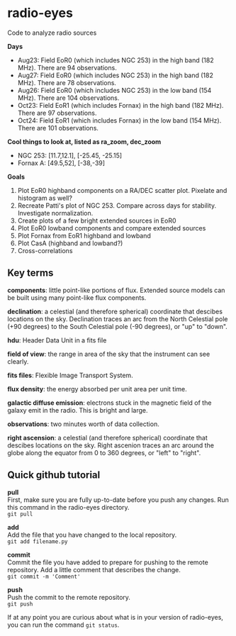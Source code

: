 # radio-eyes
Code to analyze radio sources

**Days** <br />
* Aug23: Field EoR0 (which includes NGC 253) in the high band (182 MHz). There are 94 observations.
* Aug27: Field EoR0 (which includes NGC 253) in the high band (182 MHz). There are 78 observations.
* Aug26: Field EoR0 (which includes NGC 253) in the low band (154 MHz). There are 104 observations.
* Oct23: Field EoR1 (which includes Fornax) in the high band (182 MHz). There are 97 observations.
* Oct24: Field EoR1 (which includes Fornax) in the low band (154 MHz). There are 101 observations.

**Cool things to look at, listed as ra_zoom, dec_zoom** <br />
* NGC 253: [11.7,12.1], [-25.45, -25.15]
* Fornax A: [49.5,52], [-38,-39]

**Goals** <br />
1. Plot EoR0 highband components on a RA/DEC scatter plot. Pixelate and histogram as well? <br />
2. Recreate Patti's plot of NGC 253. Compare across days for stability. Investigate normalization. <br />
3. Create plots of a few bright extended sources in EoR0 <br />
4. Plot EoR0 lowband components and compare extended sources <br />
5. Plot Fornax from EoR1 highband and lowband <br />
6. Plot CasA (highband and lowband?) <br />
7. Cross-correlations <br />

## Key terms

**components**: little point-like portions of flux. Extended source models can be built using many point-like flux components. <br />

**declination**: a celestial (and therefore spherical) coordinate that descibes locations on the sky. Declination traces an arc from the North Celestial pole (+90 degrees) to the South Celestial pole (-90 degrees), or "up" to "down".<br />

**hdu**: Header Data Unit in a fits file <br />

**field of view**: the range in area of the sky that the instrument can see clearly. <br />

**fits files**: Flexible Image Transport System. <br />

**flux density**: the energy absorbed per unit area per unit time. <br />

**galactic diffuse emission**: electrons stuck in the magnetic field of the galaxy emit in the radio. This is bright and large. <br />

**observations**: two minutes worth of data collection. <br />

**right ascension**: a celestial (and therefore spherical) coordinate that descibes locations on the sky. Right ascenion traces an arc around the globe along the equator from 0 to 360 degrees, or "left" to "right".<br />

## Quick github tutorial

**pull** <br />
First, make sure you are fully up-to-date before you push any changes. Run this command in the radio-eyes directory. <br />
`git pull` <br />

**add** <br />
Add the file that you have changed to the local repository. <br />
`git add filename.py` <br />

**commit** <br />
Commit the file you have added to prepare for pushing to the remote repository. Add a little comment that describes the change. <br />
`git commit -m 'Comment'` <br />

**push** <br />
Push the commit to the remote repository. <br />
`git push` <br />

If at any point you are curious about what is in your version of radio-eyes, you can run the command `git status`.
